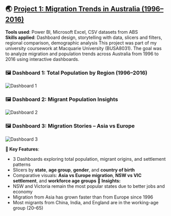## 🌏 [Project 1: Migration Trends in Australia (1996–2016)]()

**Tools used**: Power BI, Microsoft Excel, CSV datasets from ABS  
**Skills applied**: Dashboard design, storytelling with data, slicers and filters, regional comparison, demographic analysis
This project was part of my university coursework at Macquarie University (BUSA8031). The goal was to analyze migration and population trends across Australia from 1996 to 2016 using interactive dashboards.
### 🖼️ Dashboard 1: Total Population by Region (1996–2016)

![Dashboard 1](/Datascience_Portfolio/images/dashboard1.png)

### 🖼️ Dashboard 2: Migrant Population Insights

![Dashboard 2](/Datascience_Portfolio/images/dashboard2.png)

### 🖼️ Dashboard 3: Migration Stories – Asia vs Europe

![Dashboard 3](/Datascience_Portfolio/images/image.png)

**🧠 Key Features**:
- 3 Dashboards exploring total population, migrant origins, and settlement patterns
- Slicers by **state**, **age group**, **gender**, and **country of birth**
- Comparative visuals: **Asia vs Europe migration**, **NSW vs VIC settlement**, and **workforce age groups**
**📌 Insights:**
- NSW and Victoria remain the most popular states due to better jobs and economy
- Migration from Asia has grown faster than from Europe since 1996
- Most migrants from China, India, and England are in the working-age group (20–65)

